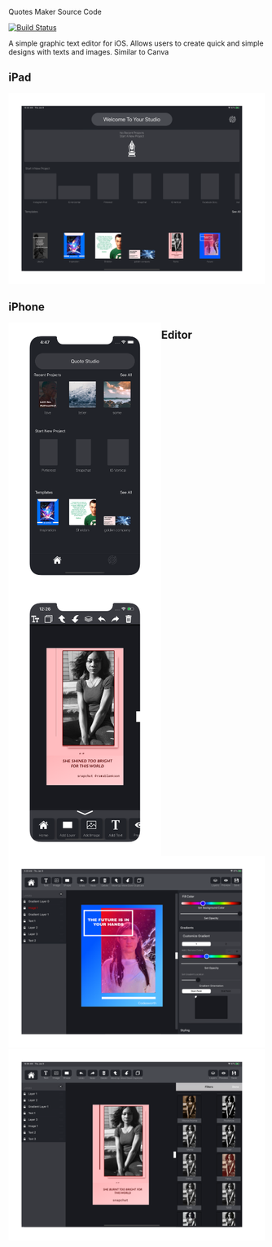 Quotes Maker Source Code

[![Build Status](https://travis-ci.com/codesworth/QuotesMaker.svg?branch=master)](https://travis-ci.com/codesworth/QuotesMaker)


A simple graphic text editor for iOS. Allows users to create quick and simple designs with texts and images.
Similar to Canva

## iPad 
![Home Page](https://github.com/codesworth/QuotesMaker/blob/master/screenshots/ipad-screen-5.png)

## iPhone
<img align="left" width="300" height="524" src="https://github.com/codesworth/QuotesMaker/blob/master/screenshots/iPhone%2011%20Pro%20Max%20screeshot%20-5.png">
<img align="left" width="300" height="524" src="https://github.com/codesworth/QuotesMaker/blob/master/screenshots/screenshot-phone-11-01.png">



## Editor
![Editor](https://github.com/codesworth/QuotesMaker/blob/master/screenshots/ipad-screenshot-2.png)
![Editor 2](https://github.com/codesworth/QuotesMaker/blob/master/screenshots/ipad-screenshot-4.png)

